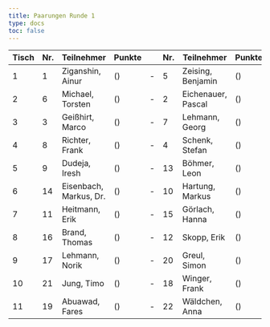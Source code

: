 ```yaml
---
title: Paarungen Runde 1
type: docs
toc: false
---
```


| Tisch | Nr. | Teilnehmer             | Punkte |     | Nr. | Teilnehmer         | Punkte | Ergebnis |
| ----- | --- | ---------------------- | ------ | --- | --- | ------------------ | ------ | -------- |
| 1     | 1   | Ziganshin, Ainur       | ()     | -   | 5   | Zeising, Benjamin  | ()     | 1 - 0    |
| 2     | 6   | Michael, Torsten       | ()     | -   | 2   | Eichenauer, Pascal | ()     | 0 - 1    |
| 3     | 3   | Geißhirt, Marco        | ()     | -   | 7   | Lehmann, Georg     | ()     | 1 - 0    |
| 4     | 8   | Richter, Frank         | ()     | -   | 4   | Schenk, Stefan     | ()     | ½ - ½    |
| 5     | 9   | Dudeja, Iresh          | ()     | -   | 13  | Böhmer, Leon       | ()     | 0 - 1    |
| 6     | 14  | Eisenbach, Markus, Dr. | ()     | -   | 10  | Hartung, Markus    | ()     | ½ - ½    |
| 7     | 11  | Heitmann, Erik         | ()     | -   | 15  | Görlach, Hanna     | ()     | 1 - 0    |
| 8     | 16  | Brand, Thomas          | ()     | -   | 12  | Skopp, Erik        | ()     | 0 - 1    |
| 9     | 17  | Lehmann, Norik         | ()     | -   | 20  | Greul, Simon       | ()     | + - -    |
| 10    | 21  | Jung, Timo             | ()     | -   | 18  | Winger, Frank      | ()     | 1 - 0    |
| 11    | 19  | Abuawad, Fares         | ()     | -   | 22  | Wäldchen, Anna     | ()     | + - -    |
